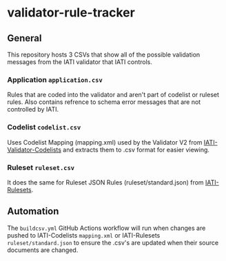 # validator-rule-tracker

## General
This repository hosts 3 CSVs that show all of the possible validation messages from the IATI validator that IATI controls.

### Application `application.csv`
Rules that are coded into the validator and aren't part of codelist or ruleset rules. Also contains refrence to schema error messages that are not controlled by IATI.

### Codelist `codelist.csv`
Uses Codelist Mapping (mapping.xml) used by the Validator V2 from [IATI-Validator-Codelists](https://github.com/IATI/IATI-Validator-Codelists) and extracts them to .csv format for easier viewing. 

### Ruleset `ruleset.csv`
It does the same for Ruleset JSON Rules (ruleset/standard.json) from [IATI-Rulesets](https://github.com/IATI/IATI-Rulesets).


## Automation
The `buildcsv.yml` GitHub Actions workflow will run when changes are pushed to IATI-Codelists `mapping.xml` or IATI-Rulesets `ruleset/standard.json` to ensure the .csv's are updated when their source documents are changed.
